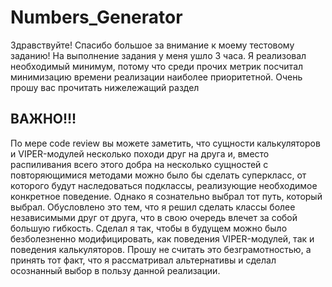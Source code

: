 # Numbers_Generator

Здравствуйте! Спасибо большое за внимание к моему тестовому заданию!
На выполнение задания у меня ушло 3 часа. Я реализовал необходимый минимум, потому что среди прочих метрик посчитал минимизацию времени реализации наиболее приоритетной. 
Очень прошу вас прочитать нижележащий раздел

## ВАЖНО!!!
По мере code review вы можете заметить, что сущности калькуляторов и VIPER-модулей несколько походи друг на друга и, вместо распиливания всего этого добра на несколько сущностей
с повторяющимися методами можно было бы сделать суперкласс, от которого будут наследоваться подклассы, реализующие необходимое конкретное поведение. 
Однако я сознательно выбрал тот путь, который выбрал. Обусловлено это тем, что я решил сделать классы более независимыми друг от друга, что в свою очередь влечет за собой большую гибкость.
Сделал я так, чтобы в будущем можно было безболезненно модифицировать, как поведения VIPER-модулей, так и поведения калькуляторов. 
Прошу не считать это безграмотностью, а принять тот факт, что я рассматривал альтернативы и сделал осознанный выбор в пользу данной реализации. 
